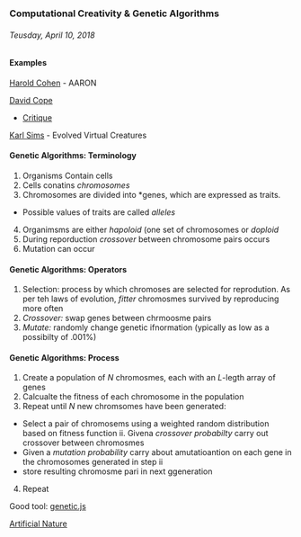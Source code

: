 ### Computational Creativity & Genetic Algorithms
###### Teusday, April 10, 2018

#### Examples
[Harold Cohen](https://www.youtube.com/watch?v=MwHQx9BrHQc "Harold Cohen") - AARON

[David Cope](https://www.youtube.com/watch?v=yFImmDsNGdE "David Cope")
  - [Critique](https://academic.oup.com/dsh/article/23/1/109/931480 "Critique")
  
[Karl Sims](https://www.youtube.com/watch?v=JBgG_VSP7f8 "Evolved Virtual Creatures") - Evolved Virtual Creatures

#### Genetic Algorithms: Terminology

1. Organisms Contain cells
2. Cells conatins *chromosomes*
3. Chromosomes are divided into *genes, which are expressed as traits.
  - Possible values of traits are called *alleles*
4. Organimsms are either *hapoloid* (one set of chromosomes or *doploid*
5. During reporduction *crossover* between chromosome pairs occurs
6. Mutation can occur

#### Genetic Algorithms: Operators

1. Selection: process by which chromoses are selected for reprodution. As per teh laws of evolution, *fitter* chromosmes survived by reproducing more often
2. *Crossover:* swap genes between chrmoosme pairs
3. *Mutate:* randomly change genetic ifnormation (ypically as low as a possibilty of .001%)

#### Genetic Algorithms: Process

1. Create a population of *N* chromosmes, each with an *L*-legth array of genes
2. Calcualte the fitness of each chromosome in the population
3. Repeat until *N* new chromsomes have been generated:
  - Select a pair of chromosems using a weighted random distribution based on fitness function
  ii. Givena *crossover probabilty* carry out crossover between chromosmes
  - Given a *mutation probability* carry about amutatioantion on each gene in the chromosomes generated in step ii
  - store resulting chromosme pari in next ggeneration
4. Repeat

Good tool: [genetic.js](http://subprotocol.com/system/genetic-js.html "genetic.js")

[Artificial Nature](http://www.artificialnature.net/ "Artificail Nature")
